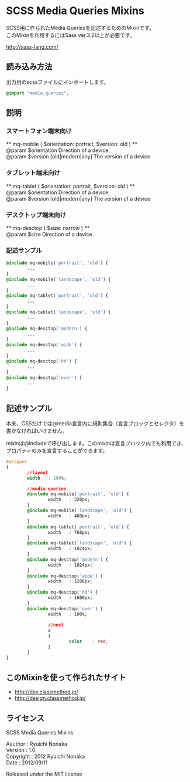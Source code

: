SCSS Media Queries Mixins
==================================================
SCSS用に作られたMedia Queriesを記述するためのMixinです。  
このMixinを利用するにはSass ver.3.2以上が必要です。

http://sass-lang.com/

読み込み方法
--------------------------------------------------
出力用のscssファイルにインポートします。

```css
@import "media_queries";
```

説明
--------------------------------------------------
### スマートフォン端末向け
** mq-mobile ( $orientation: portrait, $version: old ) **  
@param $orientation Direction of a device  
@param $version [old|modern|any] The version of a device  

### タブレット端末向け
** mq-tablet ( $orientation: portrait, $version: old ) **  
@param $orientation Direction of a device  
@param $version [old|modern|any] The version of a device  

### デスクトップ端末向け
** mq-desctop ( $size: narrow ) **  
@param $size Direction of a device  

### 記述サンプル
```css
@include mq-mobile('portrait', 'old') {
        ...
}
@include mq-mobile('landscape', 'old') {
        ...
}
@include mq-tablet('portrait', 'old') {
        ...
}
@include mq-tablet('landscape', 'old') {
        ... 
}
@include mq-desctop('modern') {
        ...
}
@include mq-desctop('wide') {
        ... 
}
@include mq-desctop('hd') {
        ...
}
@include mq-desctop('over') {
        ...
}
```

記述サンプル
----------------------------------------------------
本来、CSSだけでは@media宣言内に規則集合（宣言ブロックとセレクタ）を
書かなければいけません。

mixinは@includeで呼び出します。このmixinは宣言ブロック内でも利用でき、
プロパティのみを宣言することができます。

```css
#wrapper
{
        //layout
        width   : 100%;

        //media queries
        @include mq-mobile('portrait', 'old') {
                width   : 320px;
        }
        @include mq-mobile('landscape', 'old') {
                width   : 480px;
        }
        @include mq-tablet('portrait', 'old') {
                width   : 768px;
        }
        @include mq-tablet('landscape', 'old') {
                width   : 1024px;
        }
        @include mq-desctop('modern') {
                width   : 1024px;
        }
        @include mq-desctop('wide') {
                width   : 1280px;
        }
        @include mq-desctop('hd') {
                width   : 1600px;
        }
        @include mq-desctop('over') {
                width   : 100%;
                
                //nest
                a
                {
                        color    : red;        
                }
        }
}
```

このMixinを使って作られたサイト
----------------------------------------------------
* http://dev.classmethod.jp/
* http://design.classmethod.jp/

ライセンス
----------------------------------------------------
SCSS Media Queries Mixins
 
Aauthor   : Ryuichi Nonaka  
Version   : 1.0  
Copyright : 2012 Ryuichi Nonaka  
Date      : 2012/09/11  

Released under the MIT license

